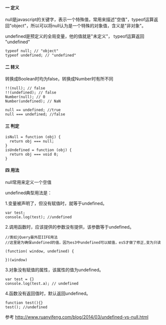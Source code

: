 <h4>一 定义</h4>

null是javascript的关键字，表示一个特殊值，常用来描述"空值"，typeof运算返回"object"，所以可以将null认为是一个特殊的对象值，含义是"非对象"。

undefined是预定义的全局变量，他的值就是"未定义"， typeof运算返回 "undefined"

```
typeof null; // "object"
typeof undefined; // "undefined"
```
<h4>二 转义</h4>

转换成Boolean时均为false，转换成Number时有所不同
```
!!(null); // false
!!(undefined); // false
Number(null); // 0
Number(undefined); // NaN

null == undefined; //true
null === undefined; //false
```
<h4>三 判定</h4>

```
isNull = function (obj) {
  return obj === null;
}
isUndefined = function (obj) {
  return obj === void 0;
}
```
<h4>四 用法</h4>

null常用来定义一个空值

undefined典型用法是：

1.变量被声明了，但没有赋值时，就等于undefined。
```
var test;
console.log(test); //undefined
```
2.调用函数时，应该提供的参数没有提供，该参数等于undefined。
```
//类如jQuery最外层IIFE用法
//这里是为确保undefined的值，因为es3中undefined可以赋值，es5才做了修正,变为只读

(function( window, undefined) {

})(window)
```
3.对象没有赋值的属性，该属性的值为undefined。
```
var test = {}
console.log(test.a); // undefined
```
4.函数没有返回值时，默认返回undefined。
```
function test(){}
test(); //undefined
```

参考 http://www.ruanyifeng.com/blog/2014/03/undefined-vs-null.html